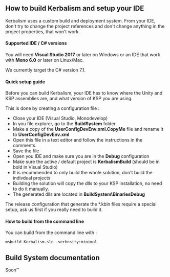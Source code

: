 ## How to build Kerbalism and setup your IDE

Kerbalism uses a custom build and deployment system. From your IDE, don't try to change the project references and don't change anything in the project properties, that won't work.

#### Supported IDE / C# versions

You will need **Visual Studio 2017** or later on Windows or an IDE that work with **Mono 6.0** or later on Linux/Mac.

We currently target the C# version 7.1.

#### Quick setup guide

Before you can build Kerbalism, your IDE has to know where the Unity and KSP assemblies are, and what version of KSP you are using. 

This is done by creating a configuration file :

  - Close your IDE (Visual Studio, Monodevelop)
  - In you file explorer, go to the **BuildSystem** folder
  - Make a copy of the **UserConfigDevEnv.xml.CopyMe** file and rename it to **UserConfigDevEnv.xml**
  - Open this file in a text editor and follow the instructions in the comments.
  - Save the file
  - Open you IDE and make sure you are in the **Debug** configuration
  - Make sure the active / default project is **KerbalismBuild** (should be in bold in Visual Studio)
  - It is recommended to only build the whole solution, don't build the indivdual projects
  - Building the solution will copy the dlls to your KSP installation, no need to do it manually.
  - The generated dlls are located in **BuildSystem\BinariesDebug**
  
The release configuration that generate the *.kbin files require a special setup, ask us first if you really need to build it.

#### How to build from the command line

You can build from the command line with :

`msbuild Kerbalism.sln -verbosity:minimal`

## Build System documentation

Soon™